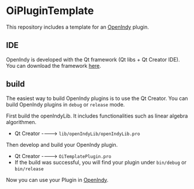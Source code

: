 OiPluginTemplate
================

This repository includes a template for an [OpenIndy](https://github.com/OpenIndy/OpenIndy) plugin.  

IDE
----
OpenIndy is developed with the Qt framework (Qt libs + Qt Creator IDE). You can download the framework [here](http://qt-project.org/downloads).


build
-----
The easiest way to build OpenIndy plugins is to use the Qt Creator. You can build OpenIndy plugins in `debug` or `release` mode.  

First build the openIndyLib. It includes functionalities such as linear algebra algorithmen.

- Qt Creator ----> `lib/openIndyLib/openIndyLib.pro`

Then develop and build your OpenIndy plugin. 

- Qt Creator ----> `OiTemplatePlugin.pro`
- If the build was successful, you will find your plugin under `bin/debug` or `bin/release`

Now you can use your Plugin in [OpenIndy](https://github.com/OpenIndy/OpenIndy).


